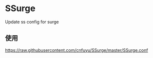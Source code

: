 # SSurge
Update ss config for surge

## 使用
https://raw.githubusercontent.com/cnfuyu/SSurge/master/SSurge.conf

